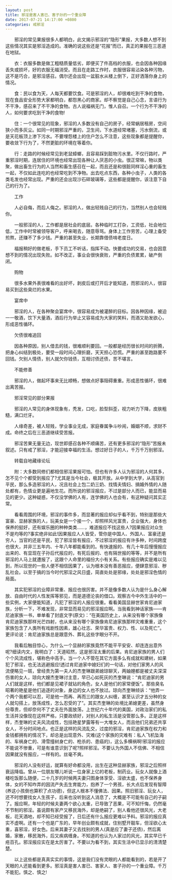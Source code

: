 ```yaml
---
layout: post
title: 邪淫是害人害已、害子孙的一个重业障
date: 2017-07-21 14:17:00 +0800
categories: 戒邪淫
---
```


　　邪淫的常见果报很多人都明白，此文揭示邪淫的“隐形”果报，大多数人想不到这些情况其实是邪淫造成的。准确的说这些还是“花报”而已，真正的果报在三恶道在地狱。
　　衣：衣服多数是做工粗糙质量低劣，即便买了件高档的衣服，也会因各种因缘丢失或损坏，好的衣服无福消受。而且在走路工作时，衣服很容易沾染各种污物，这不是巧合，是邪淫感召。偶尔还会出现一盆脏水从楼上倒下，正好洒落你身上的情况。
　　食：民以食为天，人每天都要饮食。可是邪淫的人，却很难吃到干净的食物，现在食品安全形势大家都明白，都怨黑心的商家。却不察觉是自己心念，言语行为不干净，感召来了不干净的食物。古人说福祸无门，惟人自召。一个行为不干净的人，如何要求吃到干净的食物!
　　住：一个很常见的现象，邪淫的人多数没有自己的房子，经常蜗居租房，空间狭小而多灰尘。如同一时期邪淫严重的，卫生间，下水道经常堵塞，污水倒流，或是天花板顶上渗下污水。不要埋怨楼上的住户怎么不注意，这些现象都是提醒你，要收敛下行为了，不然更脏的环境在等着你。
　　行：走路的时候经常见到老鼠蟑螂，且容易踩到脏物污水里。不仅行路时，严重邪淫时期，连居住的环境也经常出现各种让人厌恶的小虫。很正常嘛，物以类聚，做出畜生行为的人当然和畜生感召在一起，而且还是和很脏同样淫心重的畜生一起，不仅如此连吃的也经常吃到不净物。出去吃点东西，各种小虫子，人类的各类毛发也经常出现。严重的还会出现沙石碎玻璃等，这些都是提醒你，该注意下自己的行为了。
　　工作
　　人必自侮，而后人侮之。邪淫的人，做出轻贱自己的行为，当然别人也会轻贱你。
　　一般邪淫的人，工作都是居社会的底层。各种临时工打杂，工资低，社会地位低，工作中时常被领导客户，呼来喝去，随意辱骂。身体上工作劳苦，心理上备受煎熬，还赚不了多少钱。严重的甚至失业，长期靠借债啃老度日。
　　福报稍好的做老板，手下员工不听话，指挥不动。快要成功的交易，也会因意想不到的情况出现失败。如不改正，事业会很快衰败，严重的负债累累，破产倒闭。
　　购物
　　很多水果外表很难看的出好坏，剥皮后或打开后才能知道，而邪淫的人，很容易买到这些臭烂的水果。
　　宴席中
　　邪淫的人，在各种聚会宴席中，很容易成为被灌醉的目标。因各种因缘，被迫一一敬酒，饮下大量酒，酒后行为举止又容易成为大家的笑料，而酒又助发欲心，形成恶性循环。
　　欠债很难追回
　　因各种原因，别人借去的钱，很难顺利要回。一般都是经历很长时间的折腾，把身心纠结到极处，要受一段时间心理折磨，天天担心恐慌。严重的甚至跑路要不回钱。欠别人情债，别人就欠你钱债，互相讨债还债，苦不堪言。
　　不能修善
　　邪淫的人，做起坏事来无比顺畅，想做点好事阻碍重重。形成恶性循环，很难出离苦报。
　　邪淫常见的部分果报
　　邪淫的人常见的身体现象有，秃发，口吃，脸型斜歪，视力听力下降，皮肤粗糙，满口烂牙。
　　人缘奇差，被人轻贱，学业事业无成，家庭眷属争斗吵闹，婚姻不顺，求财不成。命终之后在三恶道继续受苦报。
　　邪淫苦果无量无边，现世即感召各种不顺痛苦，还有更多邪淫的“隐形”苦报未叙述。只有戒了邪淫，才能迎接幸福的生活。想过好日子的人，千万千万别邪淫。
　　转载自地藏缘论坛
　　附：大多数同修们都相信邪淫果报可怕。但也有许多人认为邪淫的人何其多，怎不见个个都受到报应了?尤其是当今社会，极其开放。从中学到大学，从高官到平民，那么多造邪淫的人，况且社会上包二奶三奶、找情夫情妇、搞婚外情的人随处都有，色情业更是遍地生花。而所说的邪淫报应，不过是部分人而已，能显而易见的更少。这种疑惑，不仅没学佛的人有，连学佛的人也会有，有这种疑问其实正常。
　　看看周围的环境，邪淫的事件多，而显著的报应却似乎看不到，特别是那些大富豪、显赫家族的人，玩美女是一个接一个，却照样风光富贵，企业强大，身体也保养的挺好，还有娱乐圈的种种类类……，难道报应不找这些人?因果报应对众生不是均等的?事实绝非如此!因果报应人人皆受，管你是中国人、外国人、富豪还是穷人，当官的还是平民，犯了邪淫皆有报应，不过邪淫的报应有许多种，时间跨度也很大，并非三五年内、十年八年都能看到的。有快速报的、有几十年后慢慢报应出来的、有显现在子孙后代报应的，有死后报的、也有隔世报的等等，并不是所有邪淫的人马上就遭报了，这跟个人命里的福份大小有关系。有些报应确实是难以见到，所以现世的一些人便不相信因果了，认为根本没有善恶报应，便肆意邪淫、秽乱社会。以至于搞的当今时代邪淫之风日盛，简直处处是邪缘，处处是邪淫色情的局面。
　　其实犯邪淫的业障非常重、报应也很厉害。并不是像多数人认为是什么身心解放、自由时代的人性发挥等邪见，而是道德沦丧的借口。观察古今中外生活中的一些实例，大家便能知道，凡犯了邪淫的人报应很重。看看美国显赫世家肯尼迪家族，分析一下，不难发现，非常显而易见的邪淫报应啊。当我看到神话家族——肯尼迪家族一书，单单看了封底文字(原文)：“在美国历史上，从来没有哪个家族像肯尼迪家族那样光芒四射，也从来没有哪个家族像肯尼迪家族那样灾难重重，这个家族包含了人类所有戏剧性因素，雄心壮志、荣华富贵、权力、性、以及死亡”。更评论说：肯尼迪家族总是跟意外、葬礼这些字眼分不开。
　　我看后触目惊心，为什么一个显赫的家族竟然不能平平安安、却连连出意外呢?细读内文，我明白了：天道昭然，这是邪淫太重的后果。肯尼迪家族的男人们个个风流成性，堪称色中高手。当一个人不管在其它方面多么有成就和建树，如果犯了邪淫，也无法逃避报应!透过肯尼迪家中媳妇们的一句话，对他们家男人的风流便略见一斑，曾经贵为第一夫人的杰奎琳跟弟媳琼聊天，两妯娌都是被丈夫深深伤害的女人，琼向大嫂杰奎琳讨主意，早已心如死灰的杰奎琳说：“肯尼迪家的男人们就是这样，他们都是见裙子就钻的角色，女人是他们的家常便饭”。那些臭名昭著的艳星是他们追逐的对象，身边的女人也不放过。琼向杰奎琳倾诉：“他弄一个两个我都可以忍，可是他一而再、再而三的跟女人纠缠，甚至认识才五分种的女人就勾搭上，放荡成性，怎么忍受的了”。其实杰奎琳的处境比弟媳更差，虽然身份尊贵，但却奈何不了丈夫在外面放荡，上世纪六十年代的美国，对政治家们的私生活并没像现在这样严格，只要政绩好，对别人的私生活是没管那么多。正是这样样，杰奎琳的丈夫风流成性，包括艳星梦露等有一大堆女人，而且他们兄弟还共享女人，不分时间地点。也正是这样的风流乱交，过度的邪淫，肯尼迪家族在权力和金钱都拥有的情况下，却总是出现意外、灾难(这个家族的灾难有：私人飞机坠海的、车祸身亡的、滑雪撞树身亡的、枪杀的、患癌的)，这么多横祸啊!邪淫的报应不能说不惨重，可是有谁意识到了呢?照样邪淫。不要认为外国人不信佛、不相信因果就没有报应，一样有的。丝毫不爽。
　　邪淫的人没有好运，就算有好命都没用，出生在这种显赫家族，邪淫之后照样衰运降临。曾从一位朋友哪儿听说一位身家上亿的老板，制药业。玩女人就像上酒楼吃饭那么随便，二十几岁的时候两夫妻只图身体享受、淫欲太盛，也不保养身体，女的不知咋弄的因流产失去生育能力，抱养了一个男孩，长大点后发现有智障(养这小孩倒也算积了点功德)，但这人根本不懂佛法、因果。照旧邪淫、玩女人，还不时想要找女人生孩子，后来也没听到这人消息了，大概是不可能有自己的子嗣了。报应啊，年轻的时候夫妻两个欲心太重，已导致了恶果，可不知忏悔，仍然毫不节制的邪淫。虽说颇有家产又移民海外，却是绝嗣了，别人看他还很风光，大老板，花天酒地，却不知已经受报了，日后还有什么报应更难以予料。邪淫的报应真实不虚啊。还有一个也是广东的，早年创业颇有成就，住别墅开靓车，但淫欲心太重，喜邪淫，好女色。后来其妻子又去找别的男人(真是应了妻子还债)，然后离婚，家散，移民海外，后又疾病缠身。不知道的也认为人家过的风光，其实早已千疮百孔。邪淫报应实在是太厉害了。不要以为看不到，其实生活中已显示的清清楚楚。
　　以上这些都是真真实实的事情，这是我们没有灵眼的人都能看到的，若是开了天眼的人还能看到更多。邪淫真是害人害已、害家人、害子孙的一个重业障。千万不能犯。慎之、慎之!